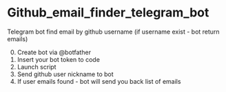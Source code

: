 # Github_email_finder_telegram_bot
Telegram bot find email by github username (if username exist - bot return emails)

0. Create bot via @botfather
1. Insert your bot token to code
2. Launch script
3. Send github user nickname to bot
4. If user emails found - bot will send you back list of emails
